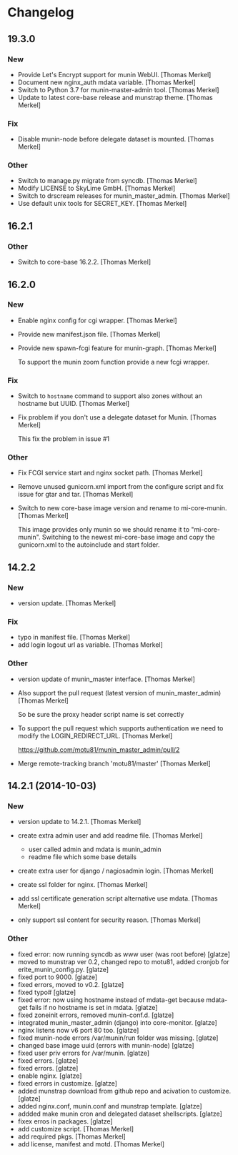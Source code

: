 # Changelog

## 19.3.0

### New

* Provide Let's Encrypt support for munin WebUI. [Thomas Merkel]
* Document new nginx_auth mdata variable. [Thomas Merkel]
* Switch to Python 3.7 for munin-master-admin tool. [Thomas Merkel]
* Update to latest core-base release and munstrap theme. [Thomas Merkel]

### Fix

* Disable munin-node before delegate dataset is mounted. [Thomas Merkel]

### Other

* Switch to manage.py migrate from syncdb. [Thomas Merkel]
* Modify LICENSE to SkyLime GmbH. [Thomas Merkel]
* Switch to drscream releases for munin_master_admin. [Thomas Merkel]
* Use default unix tools for SECRET_KEY. [Thomas Merkel]

## 16.2.1

### Other

* Switch to core-base 16.2.2. [Thomas Merkel]


## 16.2.0

### New

* Enable nginx config for cgi wrapper. [Thomas Merkel]
* Provide new manifest.json file. [Thomas Merkel]
* Provide new spawn-fcgi feature for munin-graph. [Thomas Merkel]

  To support the munin zoom function provide a new fcgi wrapper.

### Fix

* Switch to `hostname` command to support also zones without an hostname but UUID. [Thomas Merkel]
* Fix problem if you don&#x27;t use a delegate dataset for Munin. [Thomas Merkel]

  This fix the problem in issue #1

### Other

* Fix FCGI service start and nginx socket path. [Thomas Merkel]
* Remove unused gunicorn.xml import from the configure script and fix issue for gtar and tar. [Thomas Merkel]
* Switch to new core-base image version and rename to mi-core-munin. [Thomas Merkel]

  This image provides only munin so we should rename it to &quot;mi-core-munin&quot;. Switching to the newest mi-core-base image and copy the gunicorn.xml to the autoinclude and start folder.

## 14.2.2

### New

* version update. [Thomas Merkel]

### Fix

* typo in manifest file. [Thomas Merkel]
* add login logout url as variable. [Thomas Merkel]

### Other

* version update of munin_master interface. [Thomas Merkel]
* Also support the pull request (latest version of munin_master_admin) [Thomas Merkel]

    So be sure the proxy header script name is set correctly

* To support the pull request which supports authentication we need to modify the LOGIN_REDIRECT_URL. [Thomas Merkel]

    https://github.com/motu81/munin_master_admin/pull/2

* Merge remote-tracking branch 'motu81/master' [Thomas Merkel]

## 14.2.1 (2014-10-03)

### New

* version update to 14.2.1. [Thomas Merkel]
* create extra admin user and add readme file. [Thomas Merkel]

    - user called admin and mdata is munin_admin
    - readme file which some base details

* create extra user for django / nagiosadmin login. [Thomas Merkel]
* create ssl folder for nginx. [Thomas Merkel]
* add ssl certificate generation script alternative use mdata. [Thomas Merkel]
* only support ssl content for security reason. [Thomas Merkel]

### Other

* fixed error: now running syncdb as www user (was root before) [glatze]
* moved to munstrap ver 0.2, changed repo to motu81, added cronjob for erite_munin_config.py. [glatze]
* fixed port to 9000. [glatze]
* fixed errors, moved to v0.2. [glatze]
* fixed typo# [glatze]
* fixed error: now using hostname instead of mdata-get because mdata-get fails if no hostname is set in mdata. [glatze]
* fixed zoneinit errors, removed munin-conf.d. [glatze]
* integrated munin_master_admin (django) into core-monitor. [glatze]
* nginx listens now v6 port 80 too. [glatze]
* fixed munin-node errors /var/munin/run folder was missing. [glatze]
* changed base image uuid (errors with munin-node) [glatze]
* fixed user priv errors for /var/munin. [glatze]
* fixed errors. [glatze]
* fixed errors. [glatze]
* enable nginx. [glatze]
* fixed errors in customize. [glatze]
* added munstrap download from github repo and acivation to customize. [glatze]
* added nginx.conf, munin.conf and munstrap template. [glatze]
* addded make munin cron and delegated dataset shellscripts. [glatze]
* fixex erros in packages. [glatze]
* add customize script. [Thomas Merkel]
* add required pkgs. [Thomas Merkel]
* add license, manifest and motd. [Thomas Merkel]

